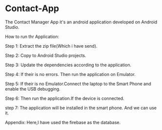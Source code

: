 # Contact-App
The Contact Manager App it's an android application developed on Android Studio.

How to run thr Application:


Step 1:
Extract the zip file(Which i have send).


Step 2:
Copy to Android Studio projects.


Step 3:
Update the dependencies according to the application.


Step 4:
If their is no errors. Then run the application on Emulator.

Step 5:
If their is no Emulator.Connect the laptop to the Smart Phone and enable the USB debugging.

Step 6:
Then run the application.If the device is connected.

step 7:
The application will be installed in the smart phone.
And we can use it.



Appendix:
Here,I have used the firebase as the database.
